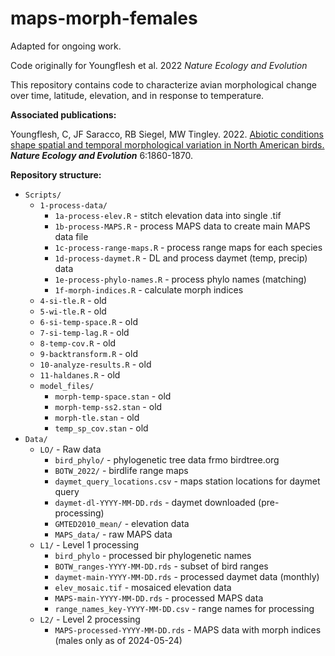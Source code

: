 # maps-morph-females

Adapted for ongoing work.

Code originally for Youngflesh et al. 2022 _Nature Ecology and Evolution_

This repository contains code to characterize avian morphological change over time, latitude, elevation, and in response to temperature.

**Associated publications:**

Youngflesh, C, JF Saracco, RB Siegel, MW Tingley. 2022. [Abiotic conditions shape spatial and temporal morphological variation in North American birds.](https://www.nature.com/articles/s41559-022-01893-x) **_Nature Ecology and Evolution_** 6:1860-1870.


**Repository structure:**

* `Scripts/`
  * `1-process-data/`
    * `1a-process-elev.R` - stitch elevation data into single .tif
    * `1b-process-MAPS.R` - process MAPS data to create main MAPS data file
    * `1c-process-range-maps.R` - process range maps for each species
    * `1d-process-daymet.R` - DL and process daymet (temp, precip) data
    * `1e-process-phylo-names.R` - process phylo names (matching)
    * `1f-morph-indices.R` - calculate morph indices
  - `4-si-tle.R` - old
  - `5-wi-tle.R` - old
  - `6-si-temp-space.R` - old
  - `7-si-temp-lag.R` - old
  - `8-temp-cov.R` - old
  - `9-backtransform.R` - old
  - `10-analyze-results.R` - old
  - `11-haldanes.R` - old
  - `model_files/`
    - `morph-temp-space.stan` - old
    - `morph-temp-ss2.stan` - old
    - `morph-tle.stan` - old
    - `temp_sp_cov.stan` - old
* `Data/`
  * `LO/` - Raw data
    * `bird_phylo/` - phylogenetic tree data frmo birdtree.org
    * `BOTW_2022/` - birdlife range maps
    * `daymet_query_locations.csv` - maps station locations for daymet query
    * `daymet-dl-YYYY-MM-DD.rds` - daymet downloaded (pre-processing)
    * `GMTED2010_mean/` - elevation data
    * `MAPS_data/` - raw MAPS data
  * `L1/` - Level 1 processing
    * `bird_phylo` - processed bir phylogenetic names
    * `BOTW_ranges-YYYY-MM-DD.rds` - subset of bird ranges
    * `daymet-main-YYYY-MM-DD.rds` - processed daymet data (monthly)
    * `elev_mosaic.tif` - mosaiced elevation data
    * `MAPS-main-YYYY-MM-DD.rds` - processed MAPS data
    * `range_names_key-YYYY-MM-DD.csv` - range names for processing
  * `L2/` - Level 2 processing
    * `MAPS-processed-YYYY-MM-DD.rds` - MAPS data with morph indices (males only as of 2024-05-24)